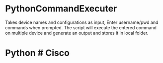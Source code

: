 # PythonCommandExecuter
Takes device names and configurations as input, Enter username/pwd and commands when prompted. 
The script will execute the entered command on multiple device and generate an output and stores it in local folder. 

# Python # Cisco
